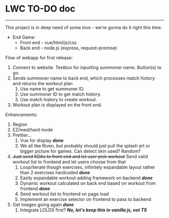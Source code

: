 #  LWC TO-DO doc
--------------------------

This project is in deep need of some love - we're gonna do it right this time.

* End Game:
	* Front end - vue/html/js/css
	* Back end - node.js (express, request-promise)


Flow of webapp for first release:
1) Connect to website. Textbox for inputting summoner name. Button(s) to go.
2) Sends summoner name to back end, which processes match history and returns the workout plan
	1) Use name to get summoner ID.
	2) Use summoner ID to get match history.
	3) Use match history to create workout.
3) Workout plan is displayed on the front end.

Enhancements:
1) Region
2) EZ/med/hard mode
3) Prettier...
	1) Vue for display ***done***
	2) We all like Riven, but probably should just pull the splash art or bigger picture for games. Can detect skin used? Random? 
4) ~~Just send KDAs to front end and let user pick workout~~ Send valid workout list to frontend and let users choose from that
	1) Loop/iterate though exercises, infinitely expandable layout rather than 2 exercises hardcoded ***done***
	2) Easily expandable workout adding framework on backend ***done***
	3) Dynamic workout calculated on back end based on workout from frontend ***done***
	4) Send workout list to frontend on page load
	5) Implement an exercise selector on frontend to pass to backend
5) Get images going again ***done***
	1) Integrate LOLDS first? ***No, let's keep this in vanilla js, not TS***

